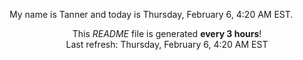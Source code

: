 My name is Tanner and today is Thursday, February 6, 4:20 AM EST.

<p align="center">This <i>README</i> file is generated <b>every 3 hours</b>!</br>Last refresh: Thursday, February 6, 4:20 AM EST<br /></p>
